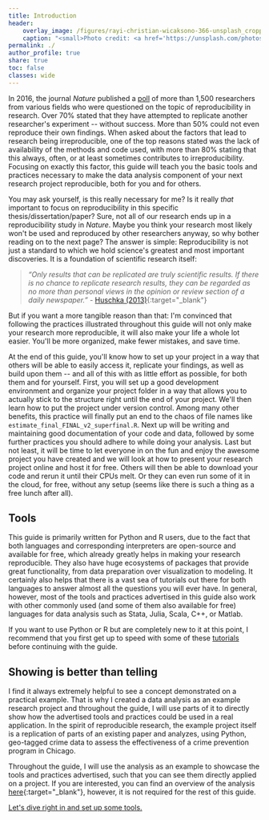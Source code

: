 ```yaml
---
title: Introduction
header:
    overlay_image: /figures/rayi-christian-wicaksono-366-unsplash_cropped.jpg
    caption: "<small>Photo credit: <a href='https://unsplash.com/photos/6PF6DaiWz48' target='_blank'>Rayi Christian Wicaksono</a></small>"
permalink: ./
author_profile: true
share: true
toc: false
classes: wide
---
```

In 2016, the journal *Nature* published a [poll](https://www.nature.com/news/1-500-scientists-lift-the-lid-on-reproducibility-1.19970?WT.mc_id=SFB_NNEWS_1508_RHBox) of more than 1,500 researchers from various fields who were questioned on the topic of reproducibility in research. Over 70% stated that they have attempted to replicate another researcher's experiment -- without success. More than 50% could not even reproduce their own findings. When asked about the factors that lead to research being irreproducible, one of the top reasons stated was the lack of availability of the methods and code used, with more than 80% stating that this always, often, or at least sometimes contributes to irreproducibility. Focusing on exactly this factor, this guide will teach you the basic tools and practices necessary to make the data analysis component of your next research project reproducible, both for you and for others.

You may ask yourself, is this really necessary for me? Is it really *that* important to focus on reproducibility in this specific thesis/dissertation/paper? Sure, not all of our research ends up in a reproducibility study in *Nature*. Maybe you think your research most likely won't be used and reproduced by other researchers anyway, so why bother reading on to the next page? The answer is simple: Reproducibility is not just a standard to which we hold science's greatest and most important discoveries. It is a foundation of scientific research itself:

>*“Only results that can be replicated are truly scientific results. If there is no chance to replicate
research results, they can be regarded as no more than personal views in the opinion or review
section of a daily newspaper.”* - [Huschka (2013)](https://www.ratswd.de/dl/RatSWD_WP_216.pdf){:target="_blank"}

But if you want a more tangible reason than that: I'm convinced that following the practices illustrated throughout this guide will not only make your research more reproducible, it will also make your life a whole lot easier. You'll be more organized, make fewer mistakes, and save time.

At the end of this guide, you'll know how to set up your project in a way that others will be able to easily access it, replicate your findings, as well as build upon them -- and all of this with as little effort as possible, for both them and for yourself. First, you will set up a good development environment and organize your project folder in a way that allows you to actually stick to the structure right until the end of your project. We'll then learn how to put the project under version control. Among many other benefits, this practice will finally put an end to the chaos of file names like `estimate_final_FINAL_v2_superfinal.R`. Next up will be writing and maintaining good documentation of your code and data, followed by some further practices you should adhere to while doing your analysis. Last but not least, it will be time to let everyone in on the fun and enjoy the awesome project you have created and we will look at how to present your research project online and host it for free. Others will then be able to download your code and rerun it until their CPUs melt. Or they can even run some of it in the cloud, for free, without any setup (seems like there is such a thing as a free lunch after all).

## Tools
This guide is primarily written for Python and R users, due to the fact that both languages and corresponding interpreters are open-source and available for free, which already greatly helps in making your research reproducible. They also have huge ecosystems of packages that provide great functionality, from data preparation over visualization to modeling. It certainly also helps that there is a vast sea of tutorials out there for both languages to answer almost all the questions you will ever have. In general, however, most of the tools and practices advertised in this guide also work with other commonly used (and some of them also available for free) languages for data analysis such as Stata, Julia, Scala, C++, or Matlab.

If you want to use Python or R but are completely new to it at this point, I recommend that you first get up to speed with some of these [tutorials](/beginner_resources) before continuing with the guide.

## Showing is better than telling
I find it always extremely helpful to see a concept demonstrated on a practical example. That is why I created a data analysis as an example research project and throughout the guide, I will use parts of it to directly show how the advertised tools and practices could be used in a real application. In the spirit of reproducible research, the example project itself is a replication of parts of an existing paper and analyzes, using Python, geo-tagged crime data to assess the effectiveness of a crime prevention program in Chicago.


Throughout the guide, I will use the analysis as an example to showcase the tools and practices advertised, such that you can see them directly applied on a project. If you are interested, you can find an overview of the analysis [here](https://binste.github.io/chicago_safepassage_evaluation/){:target="_blank"}, however, it is not required for the rest of this guide.

[Let's dive right in and set up some tools.](./preparation/development_environment)